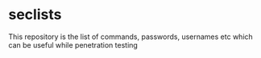 # seclists
This repository is the list of commands, passwords, usernames etc which can be useful while penetration testing

